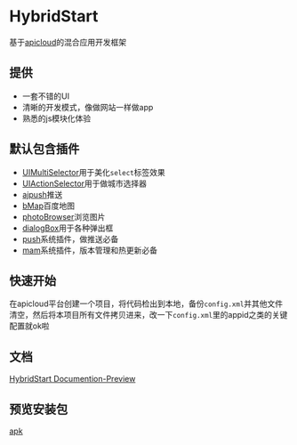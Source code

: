 # HybridStart
基于[apicloud](http://www.apicloud.com/)的混合应用开发框架

## 提供

- 一套不错的UI
- 清晰的开发模式，像做网站一样做app
- 熟悉的js模块化体验

## 默认包含插件

- [UIMultiSelector](http://docs.apicloud.com/Client-API/UI-Layout/UIMultiSelector)用于美化`select`标签效果
- [UIActionSelector](http://docs.apicloud.com/Client-API/UI-Layout/UIActionSelector)用于做城市选择器
- [ajpush](http://docs.apicloud.com/Client-API/Open-SDK/ajpush)推送
- [bMap](http://docs.apicloud.com/Client-API/Open-SDK/bMap)百度地图
- [photoBrowser](http://docs.apicloud.com/Client-API/Func-Ext/photoBrowser)浏览图片
- [dialogBox](http://docs.apicloud.com/Client-API/UI-Layout/dialogBox)用于各种弹出框
- [push](http://docs.apicloud.com/Client-API/Cloud-Service/push)系统插件，做推送必备
- [mam](http://docs.apicloud.com/Client-API/Cloud-Service/mam)系统插件，版本管理和热更新必备

## 快速开始 
在apicloud平台创建一个项目，将代码检出到本地，备份`config.xml`并其他文件清空，然后将本项目所有文件拷贝进来，改一下`config.xml`里的appid之类的关键配置就ok啦

## 文档 
[HybridStart Documention-Preview](http://refined-x.com/HybridStart/docs/)

## 预览安装包 
[apk](http://downloadpkg.apicloud.com/app/download?path=http://7xm7pq.com1.z0.glb.clouddn.com/b35b84f11f576b785f1736e50a2416b1_d)
